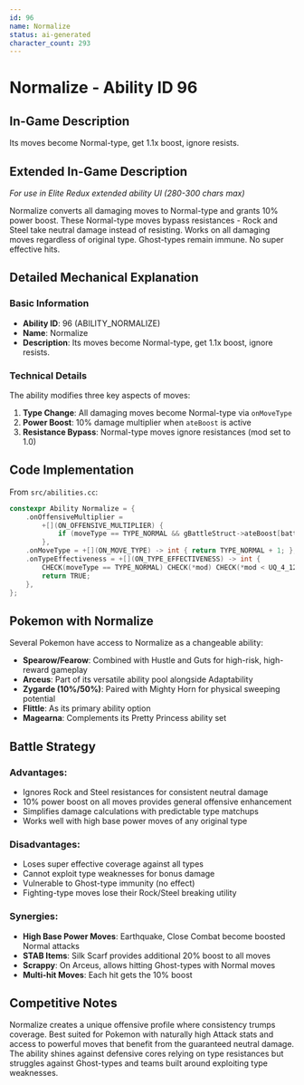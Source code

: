 ```yaml
---
id: 96
name: Normalize
status: ai-generated
character_count: 293
---
```


# Normalize - Ability ID 96

## In-Game Description
Its moves become Normal-type, get 1.1x boost, ignore resists.

## Extended In-Game Description
*For use in Elite Redux extended ability UI (280-300 chars max)*

Normalize converts all damaging moves to Normal-type and grants 10% power boost. These Normal-type moves bypass resistances - Rock and Steel take neutral damage instead of resisting. Works on all damaging moves regardless of original type. Ghost-types remain immune. No super effective hits.

## Detailed Mechanical Explanation

### Basic Information
- **Ability ID**: 96 (ABILITY_NORMALIZE)
- **Name**: Normalize
- **Description**: Its moves become Normal-type, get 1.1x boost, ignore resists.

### Technical Details
The ability modifies three key aspects of moves:
1. **Type Change**: All damaging moves become Normal-type via `onMoveType`
2. **Power Boost**: 10% damage multiplier when `ateBoost` is active
3. **Resistance Bypass**: Normal-type moves ignore resistances (mod set to 1.0)

## Code Implementation
From `src/abilities.cc`:
```cpp
constexpr Ability Normalize = {
    .onOffensiveMultiplier =
        +[](ON_OFFENSIVE_MULTIPLIER) {
            if (moveType == TYPE_NORMAL && gBattleStruct->ateBoost[battler]) MUL(1.1);
        },
    .onMoveType = +[](ON_MOVE_TYPE) -> int { return TYPE_NORMAL + 1; },
    .onTypeEffectiveness = +[](ON_TYPE_EFFECTIVENESS) -> int {
        CHECK(moveType == TYPE_NORMAL) CHECK(*mod) CHECK(*mod < UQ_4_12(1.0)) *mod = UQ_4_12(1.0);
        return TRUE;
    },
};
```

## Pokemon with Normalize
Several Pokemon have access to Normalize as a changeable ability:
- **Spearow/Fearow**: Combined with Hustle and Guts for high-risk, high-reward gameplay
- **Arceus**: Part of its versatile ability pool alongside Adaptability
- **Zygarde (10%/50%)**: Paired with Mighty Horn for physical sweeping potential
- **Flittle**: As its primary ability option
- **Magearna**: Complements its Pretty Princess ability set

## Battle Strategy
### Advantages:
- Ignores Rock and Steel resistances for consistent neutral damage
- 10% power boost on all moves provides general offensive enhancement
- Simplifies damage calculations with predictable type matchups
- Works well with high base power moves of any original type

### Disadvantages:
- Loses super effective coverage against all types
- Cannot exploit type weaknesses for bonus damage
- Vulnerable to Ghost-type immunity (no effect)
- Fighting-type moves lose their Rock/Steel breaking utility

### Synergies:
- **High Base Power Moves**: Earthquake, Close Combat become boosted Normal attacks
- **STAB Items**: Silk Scarf provides additional 20% boost to all moves
- **Scrappy**: On Arceus, allows hitting Ghost-types with Normal moves
- **Multi-hit Moves**: Each hit gets the 10% boost

## Competitive Notes
Normalize creates a unique offensive profile where consistency trumps coverage. Best suited for Pokemon with naturally high Attack stats and access to powerful moves that benefit from the guaranteed neutral damage. The ability shines against defensive cores relying on type resistances but struggles against Ghost-types and teams built around exploiting type weaknesses.
